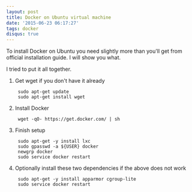 ```yaml
---
layout: post
title: Docker on Ubuntu virtual machine
date: '2015-06-23 06:17:27'
tags: docker
disqus: true
---
```


To install Docker on Ubuntu you need slightly more than you'll get from official installation guide. I will show you what.

I tried to put it all together.

1. Get wget if you don't have it already

		sudo apt-get update
		sudo apt-get install wget

2. Install Docker

		wget -qO- https://get.docker.com/ | sh

3. Finish setup

		sudo apt-get -y install lxc
		sudo gpasswd -a ${USER} docker
		newgrp docker
		sudo service docker restart

4. Optionally install these two dependencies if the above does not work

		sudo apt-get -y install apparmor cgroup-lite
		sudo service docker restart
